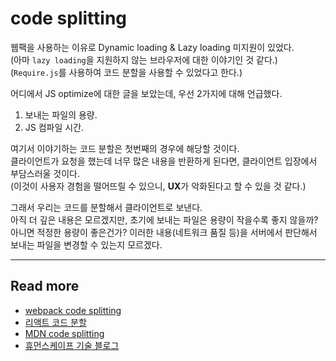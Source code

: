 # code splitting

웹팩을 사용하는 이유로 Dynamic loading & Lazy loading 미지원이 있었다.  
(아마 `lazy loading`을 지원하지 않는 브라우저에 대한 이야기인 것 같다.)
(`Require.js`를 사용하여 코드 분할을 사용할 수 있었다고 한다.)  

어디에서 JS optimize에 대한 글을 보았는데, 우선 2가지에 대해 언급했다.  

1. 보내는 파일의 용량.
2. JS 컴파일 시간.

여기서 이야기하는 코드 분할은 첫번째의 경우에 해당할 것이다.  
클라이언트가 요청을 했는데 너무 많은 내용을 반환하게 된다면, 클라이언트 입장에서 부담스러울 것이다.  
(이것이 사용자 경험을 떨어뜨릴 수 있으니, **UX**가 악화된다고 할 수 있을 것 같다.)  

그래서 우리는 코드를 분할해서 클라이언트로 보낸다.  
아직 더 깊은 내용은 모르겠지만, 초기에 보내는 파일은 용량이 작을수록 좋지 않을까?  
아니면 적정한 용량이 좋은건가? 이러한 내용(네트워크 품질 등)을 서버에서 판단해서 보내는 파일을 변경할 수 있는지 모르겠다.

---

## Read more

- [webpack code splitting](https://webpack.js.org/guides/code-splitting/)
- [리액트 코드 분할](https://ko.reactjs.org/docs/code-splitting.html)
- [MDN code splitting](https://developer.mozilla.org/en-US/docs/Glossary/Code_splitting)
- [휴먼스케이프 기술 블로그](https://medium.com/humanscape-tech/react%EC%97%90%EC%84%9C-%ED%95%B4%EB%B3%B4%EB%8A%94-%EC%BD%94%EB%93%9C-%EC%8A%A4%ED%94%8C%EB%A6%AC%ED%8C%85-code-splitting-56c9c7a1baa4)